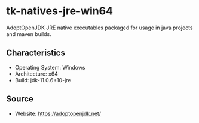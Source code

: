 # tk-natives-jre-win64
AdoptOpenJDK JRE native executables packaged for usage in java projects and maven builds.

## Characteristics ##
* Operating System: Windows
* Architecture: x64
* Build: jdk-11.0.6+10-jre

## Source ##
* Website: https://adoptopenjdk.net/
